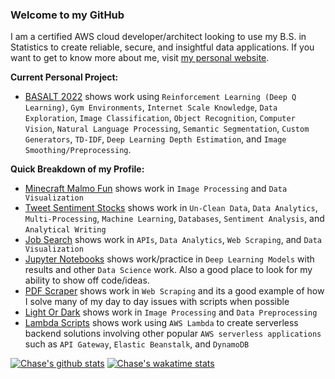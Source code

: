 ### Welcome to my GitHub

I am a certified AWS cloud developer/architect looking to use my B.S. in Statistics to create reliable, secure, and insightful data applications. If you want to get to know more about me, visit [my personal website](https://chase-brown.me).

**Current Personal Project:**
* [BASALT 2022](https://github.com/chaseabrown/BASALT2022) shows work using `Reinforcement Learning (Deep Q Learning)`, `Gym Environments`, `Internet Scale Knowledge`, `Data Exploration`, `Image Classification`, `Object Recognition`, `Computer Vision`, `Natural Language Processing`, `Semantic Segmentation`, `Custom Generators`, `TD-IDF`, `Deep Learning Depth Estimation`, and `Image Smoothing/Preprocessing`.

**Quick Breakdown of my Profile:**
* [Minecraft Malmo Fun](https://github.com/chaseabrown/Minecraft-Malmo-Fun) shows work in `Image Processing` and `Data Visualization`
* [Tweet Sentiment Stocks](https://github.com/chaseabrown/Tweet-Sentiment-Stocks) shows work in `Un-Clean Data`, `Data Analytics`, `Multi-Processing`, `Machine Learning`, `Databases`, `Sentiment Analysis`, and `Analytical Writing`
* [Job Search](https://github.com/chaseabrown/Job-Research) shows work in `APIs`, `Data Analytics`, `Web Scraping`, and `Data Visualization`
* [Jupyter Notebooks](https://github.com/chaseabrown/JupyterNotebooks) shows work/practice in `Deep Learning Models` with results and other `Data Science` work. Also a good place to look for my ability to show off code/ideas.
* [PDF Scraper](https://github.com/chaseabrown/PDF-Scraper) shows work in `Web Scraping` and its a good example of how I solve many of my day to day issues with scripts when possible
* [Light Or Dark](https://github.com/chaseabrown/Light-Or-Dark) shows work in `Image Processing` and `Data Preprocessing`
* [Lambda Scripts](https://github.com/chaseabrown/Lambda-Scripts) shows work using `AWS Lambda` to create serverless backend solutions involving other popular `AWS serverless applications` such as `API Gateway`, `Elastic Beanstalk`, and `DynamoDB`

[![Chase's github stats](https://github-readme-stats.vercel.app/api?username=chaseabrown&count_private=true&show_icons=true&theme=radical&hide_rank=false)](https://github.com/anuraghazra/github-readme-stats) [![Chase's wakatime stats](https://github-readme-stats.vercel.app/api/wakatime?username=chaseabrown)](https://github.com/anuraghazra/github-readme-stats)
